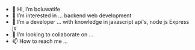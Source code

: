 - 👋 Hi, I’m boluwatife 
- 👀 I’m interested in ... backend web development 
- 🌱 I’m a developer ... with knowledge in javascript api's, node js Express js 
- 💞️ I’m looking to collaborate on ...
- 📫 How to reach me ...

<!---
boluwatife234/boluwatife234 is a ✨ special ✨ repository because its `README.md` (this file) appears on your GitHub profile.
You can click the Preview link to take a look at your changes.
--->
